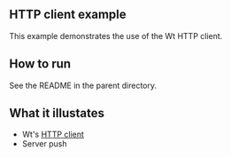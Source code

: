 HTTP client example
-------------------

This example demonstrates the use of the Wt HTTP client.

How to run
----------

See the README in the parent directory.

What it illustates
------------------

- Wt's [HTTP client](https://www.webtoolkit.eu/wt/wt3/doc/reference/html/classWt_1_1Http_1_1Client.html)
- Server push
